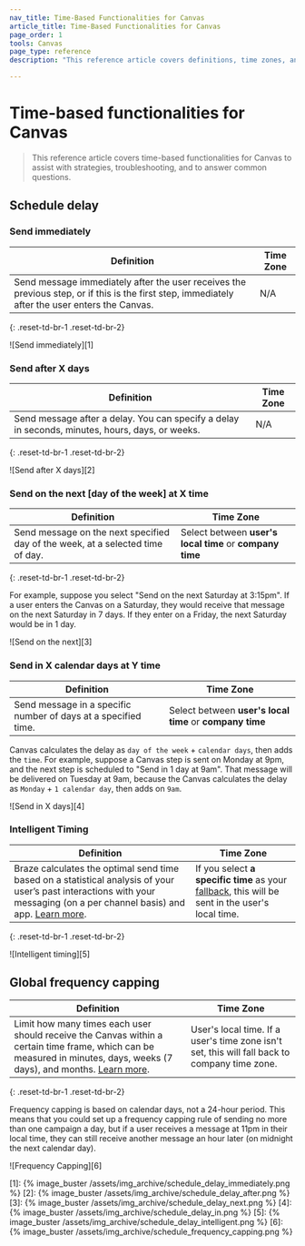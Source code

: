 ```yaml
---
nav_title: Time-Based Functionalities for Canvas
article_title: Time-Based Functionalities for Canvas
page_order: 1
tools: Canvas
page_type: reference
description: "This reference article covers definitions, time zones, and examples of time-based functionalities for Canvas."

---
```


# Time-based functionalities for Canvas

> This reference article covers time-based functionalities for Canvas to assist with strategies, troubleshooting, and to answer common questions.

## Schedule delay

### Send immediately

| Definition |  Time Zone |
| --- | --- |
| Send message immediately after the user receives the previous step, or if this is the first step, immediately after the user enters the Canvas. | N/A |
{: .reset-td-br-1 .reset-td-br-2}

![Send immediately][1]

### Send after X days

| Definition |  Time Zone |
| --- | --- |
| Send message after a delay. You can specify a delay in seconds, minutes, hours, days, or weeks.  | N/A |
{: .reset-td-br-1 .reset-td-br-2}

![Send after X days][2]

### Send on the next [day of the week] at X time

| Definition |  Time Zone |
| --- | --- |
| Send message on the next specified day of the week, at a selected time of day.  | Select between **user's local time** or **company time** |
{: .reset-td-br-1 .reset-td-br-2}

For example, suppose you select "Send on the next Saturday at 3:15pm". If a user enters the Canvas on a Saturday, they would receive that message on the next Saturday in 7 days. If they enter on a Friday, the next Saturday would be in 1 day.

![Send on the next][3]

### Send in X calendar days at Y time

| Definition |  Time Zone |
| --- | --- |
| Send message in a specific number of days at a specified time. | Select between **user's local time** or **company time** |

Canvas calculates the delay as `day of the week` + `calendar days`, then adds the `time`. For example, suppose a Canvas step is sent on Monday at 9pm, and the next step is scheduled to "Send in 1 day at 9am". That message will be delivered on Tuesday at 9am, because the Canvas calculates the delay as `Monday` + `1 calendar day`, then adds on `9am`.

![Send in X days][4]

### Intelligent Timing

| Definition | Time Zone |
| ---------- | ----- |
| Braze calculates the optimal send time based on a statistical analysis of your user’s past interactions with your messaging (on a per channel basis) and app. [Learn more]({{site.baseurl}}/user_guide/intelligence/intelligent_timing/). | If you select **a specific time** as your [fallback]({{site.baseurl}}/user_guide/intelligence/intelligent_timing/#fallback-options), this will be sent in the user's local time. |
{: .reset-td-br-1 .reset-td-br-2}

![Intelligent timing][5]

## Global frequency capping

| Definition | Time Zone |
| --- | --- |
| Limit how many times each user should receive the Canvas within a certain time frame, which can be measured in minutes, days, weeks (7 days), and months. [Learn more]({{site.baseurl}}/user_guide/engagement_tools/campaigns/testing_and_more/rate-limiting/#frequency-capping). | User's local time. If a user's time zone isn't set, this will fall back to company time zone. |
{: .reset-td-br-1 .reset-td-br-2}

Frequency capping is based on calendar days, not a 24-hour period. This means that you could set up a frequency capping rule of sending no more than one campaign a day, but if a user receives a message at 11pm in their local time, they can still receive another message an hour later (on midnight the next calendar day).

![Frequency Capping][6]

[1]: {% image_buster /assets/img_archive/schedule_delay_immediately.png %}
[2]: {% image_buster /assets/img_archive/schedule_delay_after.png %}
[3]: {% image_buster /assets/img_archive/schedule_delay_next.png %}
[4]: {% image_buster /assets/img_archive/schedule_delay_in.png %}
[5]: {% image_buster /assets/img_archive/schedule_delay_intelligent.png %}
[6]: {% image_buster /assets/img_archive/schedule_frequency_capping.png %}
